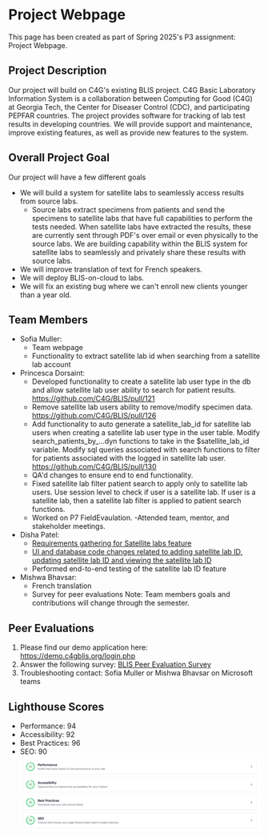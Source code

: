# Project Webpage
This page has been created as part of Spring 2025's P3 assignment: Project Webpage.

## Project Description
Our project will build on C4G's existing BLIS project. C4G Basic Laboratory Information System is a collaboration between Computing for Good (C4G) at Georgia Tech, the Center for Diseaser Control (CDC), and participating PEPFAR countries. The project provides software for tracking of lab test results in developing countries. We will provide support and maintenance, improve existing features, as well as provide new features to the system.

## Overall Project Goal
Our project will have a few different goals

- We will build a system for satellite labs to seamlessly access results from source labs. 
    - Source labs extract specimens from patients and send the specimens to satellite labs that have full capabilities to perform the tests needed. When satellite labs have extracted the results, these are currently sent through PDF's over email or even physically to the source labs. We are building capability within the BLIS system for satellite labs to seamlessly and privately share these results with source labs.
- We will improve translation of text for French speakers.
- We will deploy BLIS-on-cloud to labs.
- We will fix an existing bug where we can't enroll new clients younger than a year old.


## Team Members
- Sofia Muller: 
    - Team webpage
    - Functionality to extract satellite lab id when searching from a satellite lab account
- Princesca Dorsaint: 
    - Developed functionality to create a satellite lab user type in the db and allow satellite lab user ability to search for patient results. https://github.com/C4G/BLIS/pull/121
    - Remove satellite lab users ability to remove/modify specimen data. https://github.com/C4G/BLIS/pull/126
    - Add functionality to auto generate a satellite_lab_id for satellite lab users when creating  a satellite lab user type in the user table. Modify search_patients_by_...dyn functions to take in the $satellite_lab_id variable. Modify sql queries associated with search functions to filter for patients associated with the logged in satellite lab user. https://github.com/C4G/BLIS/pull/130
    - QA'd changes to ensure end to end functionality.
    - Fixed satellite lab filter patient search to apply only to satellite lab users. Use session level to check if user is a satellite lab. If user is a satellite lab, then a satellite lab filter is applied to patient search functions.
    - Worked on P7 FieldEvaulation.
    -Attended team, mentor, and stakeholder meetings.
- Disha Patel: 
    - [Requirements gathering for Satellite labs feature](https://github.com/C4G/BLIS/pull/116)
    - [UI and database code changes related to adding satellite lab ID, updating satellite lab ID and viewing the satellite lab ID](https://github.com/C4G/BLIS/pull/127)
    - Performed end-to-end testing of the satellite lab ID feature
- Mishwa Bhavsar:
    - French translation
    - Survey for peer evaluations
Note: Team members goals and contributions will change through the semester.

## Peer Evaluations
1. Please find our demo application here: https://demo.c4gblis.org/login.php
2. Answer the following survey: [BLIS Peer Evaluation Survey](https://forms.office.com/r/snWhypaQiy)
3. Troubleshooting contact: Sofia Muller or Mishwa Bhavsar on Microsoft teams

## Lighthouse Scores
- Performance: 94
- Accessibility: 92
- Best Practices: 96
- SEO: 90
![Screenshot](../images/spring_2025/lighthouse.png)